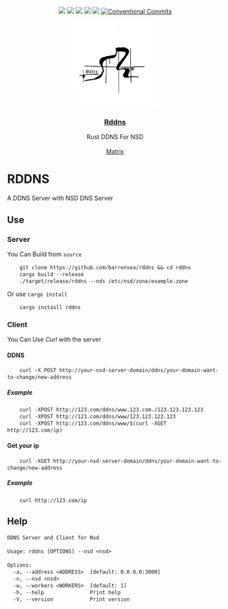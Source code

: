 <div align="center">

[![](https://img.shields.io/crates/d/rddns.svg)](https://crates.io/crates/rddns)
[![](https://img.shields.io/github/forks/barrensea/rddns.svg)](https://github.com/BarrenSea/rddns/fork)
[![](https://img.shields.io/github/repo-size/barrensea/rddns.svg)](https://github.com/BarrenSea/rddns)
[![](https://img.shields.io/github/stars/barrensea/rddns.svg)](https://github.com/BarrenSea/rddns)
[![](https://img.shields.io/github/commit-activity/t/barrensea/rddns.svg)](https://github.com/BarrenSea/rddns)
[![Conventional Commits](https://img.shields.io/badge/Conventional%20Commits-1.0.0-%23FE5196?logo=conventionalcommits&logoColor=white)](https://conventionalcommits.org)


</div>

<p align="center">
  <a href="https://github.com/barrensea/rddns" rel="noopener">
 <img width=200px height=200px src="./imgs/barrensea.jpg"></a>

 <h3 align="center"><a href="https://github.com/barrensea/rddns">Rddns</a></h3>
  <p align="center">
    Rust DDNS For NSD
    <br />
    <br />
    <a href="https://matrix.to/#/#algori:mozilla.org">Matrix</a>
  </p>
</p>

# RDDNS
A DDNS Server with NSD DNS Server
## Use
### Server
You Can Build from `source`
``` shell
	git clone https://github.com/barrensea/rddns && cd rddns
	cargo build --release
	./target/release/rddns --nds /etc/nsd/zone/example.zone
```

Or use `cargo install`
``` shell
	cargo instasll rddns
```

### Client
You Can Use *Curl* with the server
#### DDNS
``` shell
	curl -X POST http://your-nsd-server-domain/ddns/your-domain-want-to-change/new-address
```


##### Example
``` shell
	curl -XPOST http://123.com/ddns/www.123.com./123.123.123.123
	curl -XPOST http://123.com/ddns/www/123.123.123.123
	curl -XPOST http://123.com/ddns/www/$(curl -XGET http://123.com/ip)
```

#### Get your ip
``` shell
	curl -XGET http://your-nsd-server-domain/ddns/your-domain-want-to-change/new-address
```

##### Example
``` shell
	curl http://123.com/ip
```



## Help
```
DDNS Server and Client for Nsd

Usage: rddns [OPTIONS] --nsd <nsd>

Options:
  -a, --address <ADDRESS>  [default: 0.0.0.0:3000]
  -n, --nsd <nsd>
  -w, --workers <WORKERS>  [default: 1]
  -h, --help               Print help
  -V, --version            Print version
```
